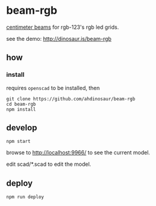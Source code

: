 # beam-rgb

[centimeter beams](http://www.thingiverse.com/thing:11747) for rgb-123's rgb led grids.

see the demo: <http://dinosaur.is/beam-rgb>

## how

### install

requires `openscad` to be installed, then

```
git clone https://github.com/ahdinosaur/beam-rgb
cd beam-rgb
npm install
```

## develop

```
npm start
```

browse to <http://localhost:9966/> to see the current model.

edit scad/*.scad to edit the model.

## deploy

```
npm run deploy
```
